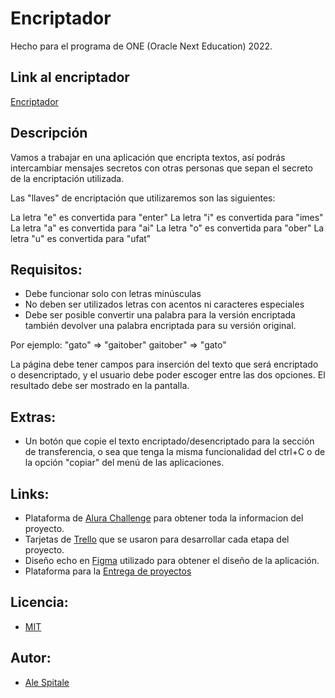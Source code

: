 # Encriptador
Hecho para el programa de ONE (Oracle Next Education) 2022.

## Link al encriptador
[Encriptador](https://encrypt-alespitale.vercel.app/)

## Descripción
Vamos a trabajar en una aplicación que encripta textos, así podrás intercambiar mensajes secretos con otras personas que sepan el secreto de la encriptación utilizada.

Las "llaves" de encriptación que utilizaremos son las siguientes:

La letra "e" es convertida para "enter"
La letra "i" es convertida para "imes"
La letra "a" es convertida para "ai"
La letra "o" es convertida para "ober"
La letra "u" es convertida para "ufat"

## Requisitos:
- Debe funcionar solo con letras minúsculas
- No deben ser utilizados letras con acentos ni caracteres especiales
- Debe ser posible convertir una palabra para la versión encriptada también devolver una palabra encriptada para su versión original.

Por ejemplo:
"gato" => "gaitober"
gaitober" => "gato"

La página debe tener campos para inserción del texto que será encriptado o desencriptado, y el usuario debe poder escoger entre las dos opciones.
El resultado debe ser mostrado en la pantalla.

## Extras:
- Un botón que copie el texto encriptado/desencriptado para la sección de transferencia, o sea que tenga la misma funcionalidad del ctrl+C o de la opción "copiar" del menú de las aplicaciones.

##  Links:
- Plataforma de [Alura Challenge](https://www.aluracursos.com/challenges/oracle-one/sprint01-construye-un-encriptador-texto-con-javascript) para obtener toda la informacion del proyecto.
- Tarjetas de [Trello](https://trello.com/b/WTdfcewC/encriptador-de-texto-alura-challenges-one) que se usaron para desarrollar cada etapa del proyecto.
- Diseño echo en [Figma](https://www.figma.com/file/trP3p5nEh7XUyB3n2bomjP/Alura-Challenge---Desaf%C3%ADo-1---L%C3%B3gica?node-id=0%3A1) utilizado para obtener el diseño de la aplicación.
- Plataforma para la [Entrega de proyectos](https://lp.alura.com.br/alura-latam-lp-entrega-de-challenge-one-esp)

## Licencia:
- [MIT](https://opensource.org/licenses/MIT)

## Autor:
- [Ale Spitale](https://github.com/Alespitale)